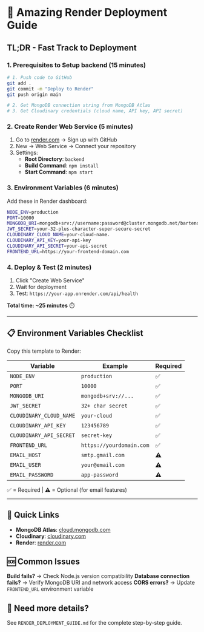 # 🚀 Amazing Render Deployment Guide

## TL;DR - Fast Track to Deployment

### 1. Prerequisites to Setup backend (15 minutes)

```bash
# 1. Push code to GitHub
git add .
git commit -m "Deploy to Render"
git push origin main

# 2. Get MongoDB connection string from MongoDB Atlas
# 3. Get Cloudinary credentials (cloud name, API key, API secret)
```

### 2. Create Render Web Service (5 minutes)

1. Go to [render.com](https://render.com) → Sign up with GitHub
2. New → Web Service → Connect your repository
3. Settings:
    - **Root Directory**: `backend`
    - **Build Command**: `npm install`
    - **Start Command**: `npm start`

### 3. Environment Variables (6 minutes)

Add these in Render dashboard:

```bash
NODE_ENV=production
PORT=10000
MONGODB_URI=mongodb+srv://username:password@cluster.mongodb.net/bartendershub
JWT_SECRET=your-32-plus-character-super-secure-secret
CLOUDINARY_CLOUD_NAME=your-cloud-name.
CLOUDINARY_API_KEY=your-api-key
CLOUDINARY_API_SECRET=your-api-secret
FRONTEND_URL=https://your-frontend-domain.com
```

### 4. Deploy & Test (2 minutes)

1. Click "Create Web Service"
2. Wait for deployment
3. Test: `https://your-app.onrender.com/api/health`

**Total time: ~25 minutes** ⏱️

---

## 📋 Environment Variables Checklist

Copy this template to Render:

| Variable                | Example                  | Required |
| ----------------------- | ------------------------ | -------- |
| `NODE_ENV`              | `production`             | ✅       |
| `PORT`                  | `10000`                  | ✅       |
| `MONGODB_URI`           | `mongodb+srv://...`      | ✅       |
| `JWT_SECRET`            | `32+ char secret`        | ✅       |
| `CLOUDINARY_CLOUD_NAME` | `your-cloud`             | ✅       |
| `CLOUDINARY_API_KEY`    | `123456789`              | ✅       |
| `CLOUDINARY_API_SECRET` | `secret-key`             | ✅       |
| `FRONTEND_URL`          | `https://yourdomain.com` | ✅       |
| `EMAIL_HOST`            | `smtp.gmail.com`         | ⚠️       |
| `EMAIL_USER`            | `your@email.com`         | ⚠️       |
| `EMAIL_PASSWORD`        | `app-password`           | ⚠️       |

✅ = Required | ⚠️ = Optional (for email features)

---

## 🔗 Quick Links

-   **MongoDB Atlas**: [cloud.mongodb.com](https://cloud.mongodb.com)
-   **Cloudinary**: [cloudinary.com](https://cloudinary.com)
-   **Render**: [render.com](https://render.com)

## 🆘 Common Issues

**Build fails?** → Check Node.js version compatibility **Database connection
fails?** → Verify MongoDB URI and network access **CORS errors?** → Update
`FRONTEND_URL` environment variable

## 📖 Need more details?

See `RENDER_DEPLOYMENT_GUIDE.md` for the complete step-by-step guide.
